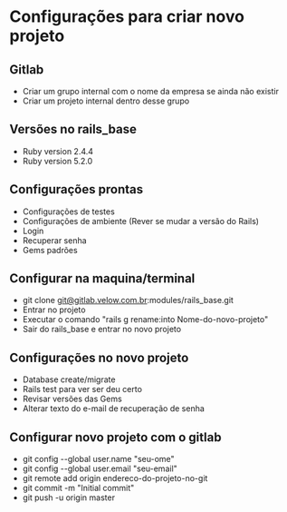 # Configurações para criar novo projeto
## Gitlab
* Criar um grupo internal com o nome da empresa se ainda não existir
* Criar um projeto internal dentro desse grupo

## Versões no rails_base
* Ruby version 2.4.4
* Ruby version 5.2.0

## Configurações prontas
* Configurações de testes
* Configurações de ambiente (Rever se mudar a versão do Rails)
* Login
* Recuperar senha
* Gems padrões

## Configurar na maquina/terminal
* git clone git@gitlab.velow.com.br:modules/rails_base.git
* Entrar no projeto
* Executar o comando "rails g rename:into Nome-do-novo-projeto"
* Sair do rails_base e entrar no novo projeto

## Configurações no novo projeto
* Database create/migrate
* Rails test para ver ser deu certo
* Revisar versões das Gems
* Alterar texto do e-mail de recuperação de senha

## Configurar novo projeto com o gitlab
* git config --global user.name "seu-ome"
* git config --global user.email "seu-email"
* git remote add origin endereco-do-projeto-no-git
* git commit -m "Initial commit"
* git push -u origin master

